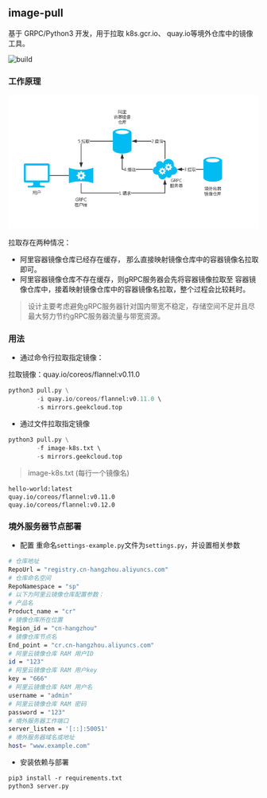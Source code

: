 ## image-pull
基于 GRPC/Python3 开发，用于拉取 k8s.gcr.io、 quay.io等境外仓库中的镜像工具。

![build](https://www.travis-ci.com/Mr-Linus/image-pull.svg?branch=master)

### 工作原理
![image](./image-pull.jpg)


拉取存在两种情况：
- 阿里容器镜像仓库已经存在缓存，
那么直接映射镜像仓库中的容器镜像名拉取即可。
- 阿里容器镜像仓库不存在缓存，则gRPC服务器会先将容器镜像拉取至
容器镜像仓库中，接着映射镜像仓库中的容器镜像名拉取，整个过程会比较耗时。
> 设计主要考虑避免gRPC服务器针对国内带宽不稳定，存储空间不足并且尽最大努力节约gRPC服务器流量与带宽资源。
### 用法
- 通过命令行拉取指定镜像：

拉取镜像：quay.io/coreos/flannel:v0.11.0
```python
python3 pull.py \
        -i quay.io/coreos/flannel:v0.11.0 \ 
        -s mirrors.geekcloud.top
```
- 通过文件拉取指定镜像
```python
python3 pull.py \
        -f image-k8s.txt \ 
        -s mirrors.geekcloud.top
```
> image-k8s.txt (每行一个镜像名)
```text
hello-world:latest
quay.io/coreos/flannel:v0.11.0
quay.io/coreos/flannel:v0.12.0
```
### 境外服务器节点部署
- 配置
重命名`settings-example.py`文件为`settings.py`，并设置相关参数
```bash
# 仓库地址
RepoUrl = "registry.cn-hangzhou.aliyuncs.com"
# 仓库命名空间
RepoNamespace = "sp"
# 以下为阿里云镜像仓库配置参数：
# 产品名
Product_name = "cr"
# 镜像仓库所在位置
Region_id = "cn-hangzhou"
# 镜像仓库节点名
End_point = "cr.cn-hangzhou.aliyuncs.com"
# 阿里云镜像仓库 RAM 用户ID
id = "123"
# 阿里云镜像仓库 RAM 用户key
key = "666"
# 阿里云镜像仓库 RAM 用户名
username = "admin"
# 阿里云镜像仓库 RAM 密码
password = "123"
# 境外服务器工作端口
server_listen = '[::]:50051'
# 境外服务器域名或地址
host= "www.example.com"
```
- 安装依赖与部署
```shell
pip3 install -r requirements.txt
python3 server.py
```
